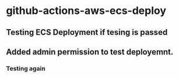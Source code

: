 # github-actions-aws-ecs-deploy

## Testing ECS Deployment if tesing is passed

## Added admin permission to test deployemnt.

### Testing again
